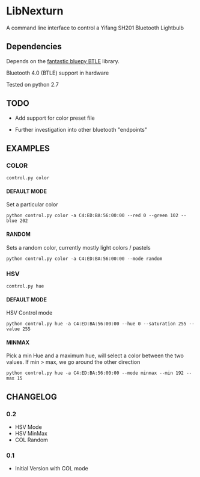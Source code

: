 # LibNexturn

A command line interface to control a Yifang SH201 Bluetooth Lightbulb


## Dependencies

Depends on the [fantastic bluepy BTLE](https://github.com/IanHarvey/bluepy) library.

Bluetooth 4.0 (BTLE) support in hardware

Tested on python 2.7

## TODO

- Add support for color preset file

- Further investigation into other bluetooth "endpoints"

## EXAMPLES

### COLOR

`control.py color`

#### DEFAULT MODE

Set a particular color

`python control.py color -a C4:ED:BA:56:00:00 --red 0 --green 102 --blue 202`

#### RANDOM

Sets a random color, currently mostly light colors / pastels

`python control.py color -a C4:ED:BA:56:00:00 --mode random`

### HSV

`control.py hue`

#### DEFAULT MODE

HSV Control mode

`python control.py hue -a C4:ED:BA:56:00:00 --hue 0 --saturation 255 --value 255`

#### MINMAX

Pick a min Hue and a maximum hue, will select a color between the two values. If min > max, we go around the other direction

`python control.py hue -a C4:ED:BA:56:00:00 --mode minmax --min 192 --max 15`

## CHANGELOG

### 0.2
- HSV Mode
- HSV MinMax
- COL Random

### 0.1
- Initial Version with COL mode
  
